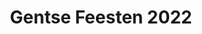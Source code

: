 ---
title: Gentse Feesten 2022
img: /img/gentse-feesten/mockup.jpg
kind: coding
spotlight: true
layout: case-detail
tags: cases
url: https://pgmgent-atwork-1.github.io/opdracht-2-gentse-feesten-2022-Kyandroo/
---
